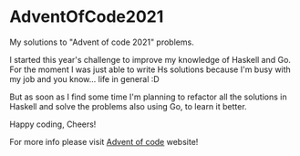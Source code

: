 # AdventOfCode2021
My solutions to "Advent of code 2021" problems.

I started this year's challenge to improve my knowledge of Haskell and Go. For the moment I was just able to write Hs solutions because I'm busy with my job and you know... life in general :D

But as soon as I find some time I'm planning to refactor all the solutions in Haskell and solve the problems also using Go, to learn it better.

Happy coding,
Cheers!

For more info please visit [Advent of code](https://adventofcode.com/2021) website!
